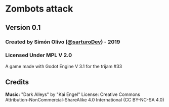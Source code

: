<h1>Zombots attack</h1> 
<h2>Version 0.1</h2>
<h3>Created by Simón Olivo (<a href="https://twitter.com/sarturoDev" target="_blank">@sarturoDev</a>) - 2019</h3>
<h3>Licensed Under MPL V 2.0</h3>

<p>A game made with Godot Engine V 3.1 for the trijam #33<p>

<h2>Credits</h2>
<p><b>Music:</b> "Dark Alleys" by "Kai Engel" License:  Creative Commons Attribution-NonCommercial-ShareAlike 4.0 International (CC BY-NC-SA 4.0)
